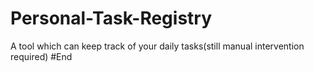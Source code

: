 # Personal-Task-Registry
A tool which can keep track of your daily  tasks(still manual intervention required)
#End
